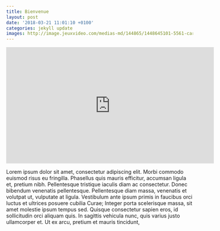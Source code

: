 ```yaml
---
title: Bienvenue
layout: post
date: '2018-03-21 11:01:10 +0100'
categories: jekyll update
images: http://image.jeuxvideo.com/medias-md/144865/1448645101-5561-card.png
---
```



<iframe width="560" height="315" src="https://www.youtube.com/embed/KcCKJO_slL4?rel=0" frameborder="0" allow="autoplay; encrypted-media" allowfullscreen></iframe>


Lorem ipsum dolor sit amet, consectetur adipiscing elit. Morbi commodo euismod risus eu fringilla. Phasellus quis mauris efficitur, accumsan ligula et, pretium nibh. Pellentesque tristique iaculis diam ac consectetur. Donec bibendum venenatis pellentesque. Pellentesque diam massa, venenatis et volutpat ut, vulputate at ligula. Vestibulum ante ipsum primis in faucibus orci luctus et ultrices posuere cubilia Curae; Integer porta scelerisque massa, sit amet molestie ipsum tempus sed. Quisque consectetur sapien eros, id sollicitudin orci aliquam quis. In sagittis vehicula nunc, quis varius justo ullamcorper et. Ut ex arcu, pretium et mauris tincidunt,
